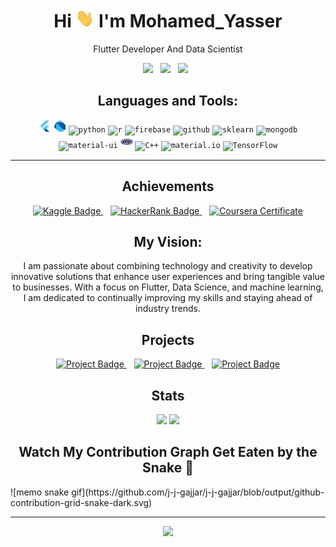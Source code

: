 <h1 align="center">Hi <img height="30" src="https://raw.githubusercontent.com/ABSphreak/ABSphreak/master/gifs/Hi.gif" width="30px"> I'm Mohamed_Yasser</h1>
<p align="center">Flutter Developer And Data Scientist</p>

<p align='center'> 
  <a href="https://www.linkedin.com/in/mohamed-yasser-bb9b3b272/?utm_source=share&utm_campaign=share_via&utm_content=profile&utm_medium=android_app"><img height="50" src="https://blakeoliver.com.au/wp-content/uploads/2023/06/vecteezy_linkedin-logo-png-linkedin-icon-transparent-png_18930585_835-1536x1536.png"></a>&nbsp;&nbsp;
  <a href="https://www.facebook.com/people/Mohamed-Yasser/pfbid0wuc31kAg7oq7VudKk8q7s6JHSkCXrqZBXTtkRhY6EDid3sK9cuMs63fE8KzKW7pTl/?mibextid=ZbWKwL"><img height="40" src="https://upload.wikimedia.org/wikipedia/commons/5/51/Facebook_f_logo_%282019%29.svg"></a>&nbsp;&nbsp;
  <a href="https://twitter.com/moyasser2004"><img height="40" src="https://upload.wikimedia.org/wikipedia/commons/6/60/Twitter_Logo_2021.svg"></a>&nbsp;&nbsp;
</p>

<h2 align="center">Languages and Tools:</h2>
<p align='center'>
<code><img alt="Flutter" title="Flutter" height="20" src="https://raw.githubusercontent.com/github/explore/80688e429a7d4ef2fca1e82350fe8e3517d3494d/topics/flutter/flutter.png"></code>
<code><img alt="dart" title="dart" height="20" src="https://raw.githubusercontent.com/github/explore/80688e429a7d4ef2fca1e82350fe8e3517d3494d/topics/dart/dart.png"></code>
<code><img alt="python" title="python" height="20" src="https://banner2.cleanpng.com/20240131/oih/transparent-python-logo-python-icon-symbolizes-flexibility-1710892006866.webp"></code>
<code><img alt="r" title="r" height="20" src="https://encrypted-tbn0.gstatic.com/images?q=tbn:ANd9GcS6_yIlE5zV-OMNa7TUOumjxp0n3mqjtppTTOzhTwcIt44zdDFKoJpj-y_zCdOMS0v4kuM&usqp=CAU"></code>
<code><img alt="firebase" title="firebase" height="20" src="https://github.com/tkswann2/tech-logos/blob/master/firebase.png?raw=true"></code>
<code><img alt="github" title="github" height="20" src="https://github.com/tkswann2/tech-logos/blob/master/github.png?raw=true"></code>
<code><img alt="sklearn" title="sklearn" height="20" src="https://anderfernandez.com/wp-content/uploads/2021/10/Tutorial-Sklearn.jpg"></code>
<code><img alt="mongodb" title="mongodb" height="20" src="https://raw.githubusercontent.com/mongodb-js/leaf/master/dist/mongodb-leaf_128x128.png"></code>
<code><img alt="material-ui" title="material-ui" height="25" src="https://mui.com/static/logo.svg"></code>
<code><img alt="php" title="php" height="20" src="https://raw.githubusercontent.com/github/explore/80688e429a7d4ef2fca1e82350fe8e3517d3494d/topics/php/php.png"></code>
<code><img alt="C++" title="C++" height="20" src="https://user-images.githubusercontent.com/11183158/43805223-f23c1250-9a6c-11e8-9677-a45e08df2d7c.png"></code>
<code><img alt="material.io" title="material.io" height="20" src="https://mervick.github.io/material-design-icons/img/logo.svg"></code>
<code><img alt="TensorFlow" title="TensorFlow" height="20" src="https://encrypted-tbn0.gstatic.com/images?q=tbn:ANd9GcRFsc-BDEWoD7zvDFTQFZdhi9KioGBsCVRtUW8szNwM2Lc8d-75ast2Z5JCW9dtLv0grbs&usqp=CAU"></code>
</p>

<hr>

<h2 align="center">Achievements</h2>
<p align="center">
  <a href="https://www.kaggle.com/moyasser">
    <img src="https://www.kaggle.com/teams/global/static/images/badges/kaggle-badge.svg" alt="Kaggle Badge">
  </a>&nbsp;&nbsp;
  <a href="https://www.hackerrank.com/moyasser2004">
    <img src="https://upload.wikimedia.org/wikipedia/commons/0/05/HackerRank_logo_2018.png" alt="HackerRank Badge" height="40">
  </a>&nbsp;&nbsp;
  <a href="https://www.coursera.org/account/accomplishments/certificate/XXXXXX"><img src="https://www.coursera.org/favicon.ico" alt="Coursera Certificate" height="40"></a>
</p>

<h2 align="center">My Vision:</h2>
<p align="center">
  I am passionate about combining technology and creativity to develop innovative solutions that enhance user experiences and bring tangible value to businesses. With a focus on Flutter, Data Science, and machine learning, I am dedicated to continually improving my skills and staying ahead of industry trends.
</p>

<h2 align="center">Projects</h2>
<p align="center">
  <a href="https://github.com/moyasser2004/Personalized-Product-Recommendation-System">
    <img src="https://img.shields.io/badge/Personalized%20Recommendation%20System-brightgreen" alt="Project Badge">
  </a>&nbsp;&nbsp;
  <a href="https://github.com/moyasser2004/Smart-Classroom-System">
    <img src="https://img.shields.io/badge/Smart%20Classroom%20System-brightblue" alt="Project Badge">
  </a>&nbsp;&nbsp;
  <a href="https://github.com/moyasser2004/Deep-Learning-Exam-Cheating-Detection">
    <img src="https://img.shields.io/badge/Exam%20Cheating%20Detection-deeporange" alt="Project Badge">
  </a>
</p>

<h2 align="center">Stats</h2>
<p align="center">
  <img width="49.5%" src="https://github-readme-stats.zohan.tech/api?username=moyasser2004&show_icons=true&theme=dracula&line_height=27" />
  <img width="49.5%" src="https://github-readme-stats.vercel.app/api/top-langs/?username=moyasser2004&theme=dark&hide_langs_below=1" />
</p>

<h2 align="center">Watch My Contribution Graph Get Eaten by the Snake 🐍</h2>
![memo snake gif](https://github.com/j-j-gajjar/j-j-gajjar/blob/output/github-contribution-grid-snake-dark.svg)

<hr>

<p align="center">
    <a href="https://github.com/moyasser2004?tab=repositories">
        <img src="https://img.shields.io/badge/View%20My%20Repositories-yellowgreen?style=flat&logo=github&logoColor=white" />
    </a>
</p>
